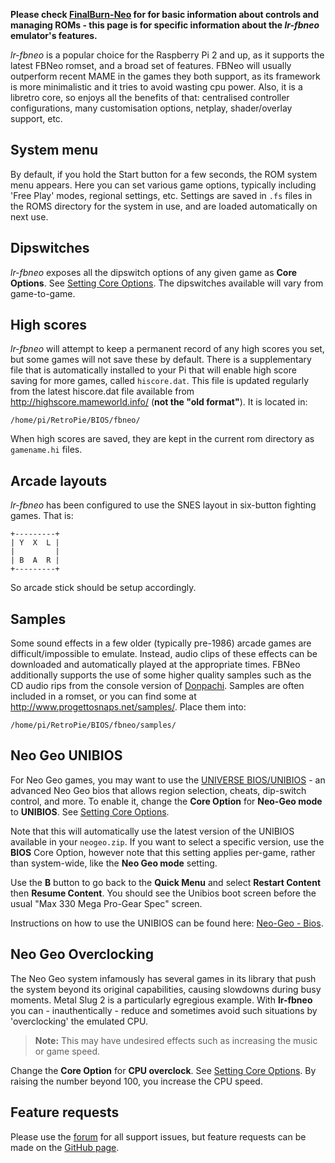 **Please check [FinalBurn-Neo](FinalBurn-Neo.md) for for basic information about controls and managing ROMs - this page is for specific information about the _lr-fbneo_ emulator's features.**

*lr-fbneo* is a popular choice for the Raspberry Pi 2 and up, as it supports the latest FBNeo romset, and a broad set of features. FBNeo will usually outperform recent MAME in the games they both support, as its framework is more minimalistic and it tries to avoid wasting cpu power. Also, it is a libretro core, so enjoys all the benefits of that: centralised controller configurations, many customisation options, netplay, shader/overlay support, etc.

## System menu

By default, if you hold the Start button for a few seconds, the ROM system menu appears. Here you can set various game options, typically including 'Free Play' modes, regional settings, etc. Settings are saved in `.fs` files in the ROMS directory for the system in use, and are loaded automatically on next use.

## Dipswitches

*lr-fbneo* exposes all the dipswitch options of any given game as **Core Options**. See [Setting Core Options](RetroArch-Core-Options#setting-core-options). The dipswitches available will vary from game-to-game.

## High scores

*lr-fbneo* will attempt to keep a permanent record of any high scores you set, but some games will not save these by default. There is a supplementary file that is automatically installed to your Pi that will enable high score saving for more games, called `hiscore.dat`. This file is updated regularly from the latest hiscore.dat file available from http://highscore.mameworld.info/ (**not the "old format"**). It is located in:
```
/home/pi/RetroPie/BIOS/fbneo/
```
When high scores are saved, they are kept in the current rom directory as `gamename.hi` files.


## Arcade layouts

*lr-fbneo* has been configured to use the SNES layout in six-button fighting games. That is:
```
+---------+
| Y  X  L |
|         |
| B  A  R |
+---------+
```
So arcade stick should be setup accordingly.

## Samples

Some sound effects in a few older (typically pre-1986) arcade games are difficult/impossible to emulate. Instead, audio clips of these effects can be downloaded and automatically played at the appropriate times. FBNeo additionally supports the use of some higher quality samples such as the CD audio rips from the console version of [Donpachi](http://adb.arcadeitalia.net/dettaglio_mame.php?game_name=donpachi). Samples are often included in a romset, or you can find some at <http://www.progettosnaps.net/samples/>. Place them into:
```
/home/pi/RetroPie/BIOS/fbneo/samples/
```

## Neo Geo UNIBIOS
For Neo Geo games, you may want to use the [UNIVERSE BIOS/UNIBIOS](http://unibios.free.fr/) - an advanced Neo Geo bios that allows region selection, cheats, dip-switch control, and more. To enable it, change the **Core Option** for **Neo-Geo mode** to **UNIBIOS**. See [Setting Core Options](RetroArch-Core-Options#setting-core-options).

Note that this will automatically use the latest version of the UNIBIOS available in your `neogeo.zip`. If you want to select a specific version, use the **BIOS** Core Option, however note that this setting applies per-game, rather than system-wide, like the **Neo Geo mode** setting.

Use the **B** button to go back to the **Quick Menu** and select **Restart Content** then **Resume Content**. You should see the Unibios boot screen before the usual "Max 330 Mega Pro-Gear Spec" screen.

Instructions on how to use the UNIBIOS can be found here: [Neo-Geo - Bios](Neo-Geo#bios).

## Neo Geo Overclocking

The Neo Geo system infamously has several games in its library that push the system beyond its original capabilities, causing slowdowns during busy moments. Metal Slug 2 is a particularly egregious example. With **lr-fbneo** you can - inauthentically - reduce and sometimes avoid such situations by 'overclocking' the emulated CPU.

> **Note:** This may have undesired effects such as increasing the music or game speed.

Change the **Core Option** for **CPU overclock**. See [Setting Core Options](RetroArch-Core-Options#setting-core-options). By raising the number beyond 100, you increase the CPU speed.

## Feature requests

Please use the [forum](https://retropie.org.uk/forum) for all support issues, but feature requests can be made on the [GitHub page](https://github.com/libretro/fbneo).
